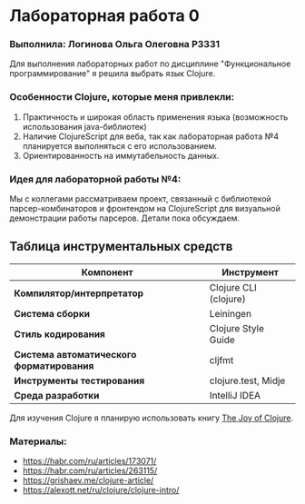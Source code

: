# Лабораторная работа 0
### Выполнила: Логинова Ольга Олеговна P3331

Для выполнения лабораторных работ по дисциплине "Функциональное программирование" я решила выбрать язык Clojure. 

### Особенности Clojure, которые меня привлекли: 
1. Практичность и  широкая область применения языка (возможность использования java-библиотек)
2. Наличие ClojureScript для веба, так как лабораторная работа №4 планируется выполняться с его использованием.
3. Ориентированность на иммутабельность данных.

### Идея для лабораторной работы №4:
Мы с коллегами рассматриваем проект, связанный с библиотекой парсер-комбинаторов и фронтендом на ClojureScript для визуальной демонстрации работы парсеров. Детали пока обсуждаем.

## Таблица инструментальных средств

| Компонент                        | Инструмент                         |
|----------------------------------|------------------------------------|
| **Компилятор/интерпретатор**     | Clojure CLI (clojure)              |
| **Система сборки**               | Leiningen                          |
| **Стиль кодирования**            | Clojure Style Guide                |
| **Система автоматического форматирования** | cljfmt                    |
| **Инструменты тестирования**     | clojure.test, Midje                |
| **Среда разработки**             | IntelliJ IDEA |

Для изучения Clojure я планирую использовать книгу [The Joy of Clojure](https://k0d.cc/storage/books/Clojure/The%20Joy%20of%20Clojure,%202nd%20Edition.pdf).

### Материалы:
- https://habr.com/ru/articles/173071/
- https://habr.com/ru/articles/263115/
- https://grishaev.me/clojure-article/
- https://alexott.net/ru/clojure/clojure-intro/
